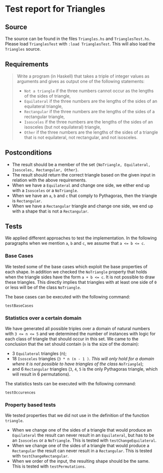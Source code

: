 # Test report for Triangles

## Source

The source can be found in the files `Triangles.hs` and `TrianglesTest.hs`. Please load `TrianglesTest` with `:load TrianglesTest`. This will also load the `Triangles` source.

## Requirements

> Write a program (in Haskell) that takes a triple of integer values as arguments and gives as output one of the following statements:
> 
> - `Not a triangle` if the three numbers cannot occur as the lengths of the sides of triangle,
> - `Equilateral` if the three numbers are the lengths of the sides of an equilateral triangle,
> - `Rectangular` if the three numbers are the lengths of the sides of a rectangular triangle,
> - `Isosceles` if the three numbers are the lengths of the sides of an isosceles (but not equilateral) triangle,
> - `Other` if the three numbers are the lengths of the sides of a triangle that is not equilateral, not rectangular, and not isosceles.

## Postconditions

- The result should be a member of the set `{NoTriangle, Equilateral, Isosceles, Rectangular, Other}`.
- The result should return the correct triangle based on the given input in relation with the above requirements.
- When we have a `Equilateral` and change one side, we either end up with a `Isosceles` or a `NoTriangle`.
- When we have an `a`, `b` and `c` that comply to Pythagoras, then the triangle is `Rectangular`.
- When we have a `Rectangular` triangle and change one side, we end up with a shape that is not a `Rectangular`.


## Tests

We applied different approaches to test the implementation. In the following paragraphs when we mention `a`, `b` and `c`, we assume that `a <= b <= c`.

### Base Cases

We tested some of the base cases which exploit the base properties of each shape. In addition we checked the `NoTriangle` property that holds when the triangle sides have the form `a + b <= c`. It is not possible to draw these triangles. This directly implies that triangles with at least one side of `0` or less will be of the class `NoTriangle`.

The base cases can be executed with the following command:

```
testBaseCases
```

### Statistics over a certain domain

We have generated all possible triples over a domain of natural numbers with `3 <= n <= 5` and we determined the number of instances with logic for each class of triangle that should occur in this set. We came to the conclusion that the set should contain (`n` is the size of the domain):

- 3 `Equilateral` triangles (n);
- 18 `Isosceles` triangles (`3 * n (n - 1 )`. *This will only hold for a domain where it is not possible to have triangles of the class `NoTriangle`*);
- and 6 `Rectangular` triangles (`3`, `4`, `5` is the only Pythagoras triangle, which will result in 6 permutations).

The statistics tests can be executed with the following command:

```
testOccurences
```

### Property based tests

We tested properties that we did not use in the definition of the function `triangle`.

- When we change one of the sides of a triangle that would produce an `Equilateral` the result can never result in an `Equilateral`, but has to be an `Isosceles` or a `NoTriangle`. This is tested with `testChangeEquilateral`.
- When we change one of the sides of a triangle that would produce a `Rectangular` the result can never result in a `Rectangular`. This is tested with `testChangeRectangular`.
- When we order of the input, the resulting shape should be the same. This is tested with `testPermutations`.




